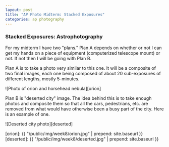 ```yaml
---
layout: post
title: "AP Photo Midterm: Stacked Exposures"
categories: ap photography
---
```


### Stacked Exposures: Astrophotography

For my midterm I have two "plans." Plan A depends on whether or not I
can get my hands on a piece of equipment (computerized telescope mount)
or not. If not then I will be going with Plan B.

Plan A is to take a photo very similar to this one. It will be a
composite of two final images, each one being composed of about 20
sub-exposures of different lengths, mostly 5-minutes.

![Photo of orion and horsehead nebula][orion]

Plan B is "deserted city" image. The idea behind this is to take enough
photos and composite them so that all the cars, pedestrians, etc. are
removed from what would have otherwise been a busy part of the city.
Here is an example of one.

![Deserted city photo][deserted]

[orion]: {{ "/public/img/week8/orion.jpg" | prepend: site.baseurl }}
[deserted]: {{ "/public/img/week8/deserted.jpg" | prepend: site.baseurl }}
